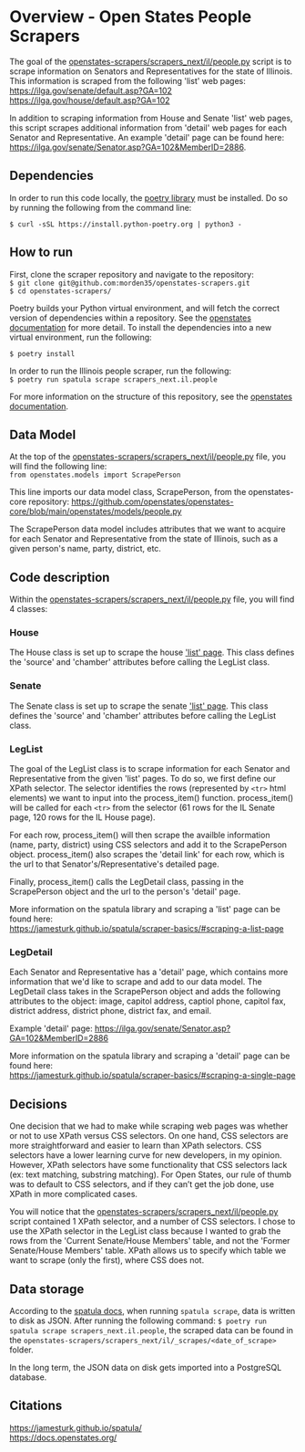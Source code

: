 # Overview - Open States People Scrapers

The goal of the [openstates-scrapers/scrapers_next/il/people.py](https://github.com/morden35/openstates-scrapers/blob/il_people_example/scrapers_next/il/people.py) script is to scrape information on Senators and Representatives for the state of Illinois. This information is scraped from the following 'list' web pages:\
https://ilga.gov/senate/default.asp?GA=102 \
https://ilga.gov/house/default.asp?GA=102

In addition to scraping information from House and Senate 'list' web pages, this script scrapes additional information from 'detail' web pages for each Senator and Representative. An example 'detail' page can be found here:\
https://ilga.gov/senate/Senator.asp?GA=102&MemberID=2886.

## Dependencies

In order to run this code locally, the [poetry library](https://pypi.org/project/poetry/) must be installed. Do so by running the following from the command line:

`$ curl -sSL https://install.python-poetry.org | python3 -`

## How to run

First, clone the scraper repository and navigate to the repository: \
`$ git clone git@github.com:morden35/openstates-scrapers.git` \
`$ cd openstates-scrapers/`

Poetry builds your Python virtual environment, and will fetch the correct version of dependencies within a repository. See the [openstates documentation](https://docs.openstates.org/contributing/#poetry) for more detail. To install the dependencies into a new virtual environment, run the following:

`$ poetry install`

In order to run the Illinois people scraper, run the following: \
`$ poetry run spatula scrape scrapers_next.il.people`

For more information on the structure of this repository, see the [openstates documentation](https://docs.openstates.org/contributing/scrapers/).

## Data Model

At the top of the [openstates-scrapers/scrapers_next/il/people.py](https://github.com/morden35/openstates-scrapers/blob/il_people_example/scrapers_next/il/people.py) file, you will find the following line: \
`from openstates.models import ScrapePerson`

This line imports our data model class, ScrapePerson, from the openstates-core repository:
https://github.com/openstates/openstates-core/blob/main/openstates/models/people.py

The ScrapePerson data model includes attributes that we want to acquire for each Senator and Representative from the state of Illinois, such as a given person's name, party, district, etc.

## Code description

Within the [openstates-scrapers/scrapers_next/il/people.py](https://github.com/morden35/openstates-scrapers/blob/il_people_example/scrapers_next/il/people.py) file, you will find 4 classes:

### House

The House class is set up to scrape the house ['list' page](https://ilga.gov/house/default.asp?GA=102). This class defines the 'source' and 'chamber' attributes before calling the LegList class.

### Senate

The Senate class is set up to scrape the senate ['list' page](https://ilga.gov/senate/default.asp?GA=102). This class defines the 'source' and 'chamber' attributes before calling the LegList class.

### LegList

The goal of the LegList class is to scrape information for each Senator and Representative from the given 'list' pages. To do so, we first define our XPath selector. The selector identifies the rows (represented by `<tr>` html elements) we want to input into the process_item() function. process_item() will be called for each `<tr>` from the selector (61 rows for the IL Senate page, 120 rows for the IL House page).

For each row, process_item() will then scrape the availble information (name, party, district) using CSS selectors and add it to the ScrapePerson object. process_item() also scrapes the 'detail link' for each row, which is the url to that Senator's/Representative's detailed page.

Finally, process_item() calls the LegDetail class, passing in the ScrapePerson object and the url to the person's 'detail' page.

More information on the spatula library and scraping a 'list' page can be found here: \
https://jamesturk.github.io/spatula/scraper-basics/#scraping-a-list-page

### LegDetail

Each Senator and Representative has a 'detail' page, which contains more information that we'd like to scrape and add to our data model. The LegDetail class takes in the ScrapePerson object and adds the following attributes to the object: image, capitol address, captiol phone, capitol fax, district address, district phone, district fax, and email.

Example 'detail' page: https://ilga.gov/senate/Senator.asp?GA=102&MemberID=2886

More information on the spatula library and scraping a 'detail' page can be found here: \
https://jamesturk.github.io/spatula/scraper-basics/#scraping-a-single-page

## Decisions

One decision that we had to make while scraping web pages was whether or not to use XPath versus CSS selectors. On one hand, CSS selectors are more straightforward and easier to learn than XPath selectors. CSS selectors have a lower learning curve for new developers, in my opinion. However, XPath selectors have some functionality that CSS selectors lack (ex: text matching, substring matching). For Open States, our rule of thumb was to default to CSS selectors, and if they can’t get the job done, use XPath in more complicated cases.

You will notice that the [openstates-scrapers/scrapers_next/il/people.py](https://github.com/morden35/openstates-scrapers/blob/il_people_example/scrapers_next/il/people.py) script contained 1 XPath selector, and a number of CSS selectors. I chose to use the XPath selector in the LegList class because I wanted to grab the rows from the 'Current Senate/House Members' table, and not the 'Former Senate/House Members' table. XPath allows us to specify which table we want to scrape (only the first), where CSS does not.

## Data storage

According to the [spatula docs](https://jamesturk.github.io/spatula/data-models/#data-models-as-output), when running `spatula scrape`, data is written to disk as JSON. After running the following command: `$ poetry run spatula scrape scrapers_next.il.people`, the scraped data can be found in the `openstates-scrapers/scrapers_next/il/_scrapes/<date_of_scrape>` folder.

In the long term, the JSON data on disk gets imported into a PostgreSQL database.

## Citations

https://jamesturk.github.io/spatula/ \
https://docs.openstates.org/
